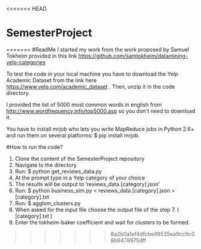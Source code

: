 <<<<<<< HEAD
# SemesterProject
=======
#ReadMe
I started my work from the work proposed by Samuel Tokheim provided in this link https://github.com/samtokheim/datamining-yelp-categories

To test the code in your local machine you have to download the Yelp Academic Dataset from the link here https://www.yelp.com/academic_dataset . Then, unzip it in the code directory.

I provided the list of 5000 most common words in english from http://www.wordfrequency.info/top5000.asp so you don't need to download it.

You have to install mrjob who lets you write MapReduce jobs in Python 2.6+ and run them on several platforms:  $ pip install mrjob.


#How to run the code?

1. Clone the content of the SemesterProject repository
2. Navigate to the directory
3. Run: $ python get_reviews_data.py
4. At the prompt type in a Yelp category of your choice
5. The results will be output to ‘reviews_data.[category].json’
6. Run: $ python business_sim.py < reviews_data.[category].json > [category].txt
7. Run: $ agglom_clusters.py
8. When asked for the input file choose the output file of the step 7. ( [category].txt )
9. Enter the tokheim-baker coefficient and wait for clusters to be formed. 
>>>>>>> 8a2b0a1ef4dfcbe99535ea9cc9c08b9478975dff
